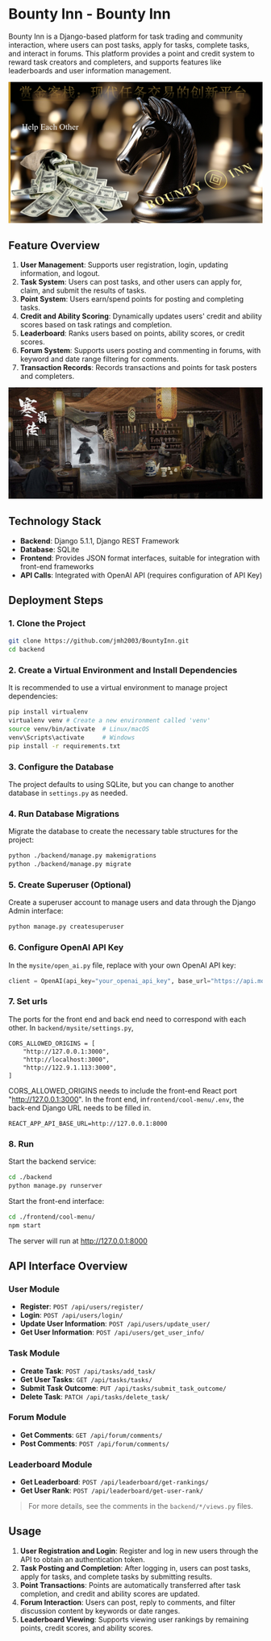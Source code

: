 # Bounty Inn - Bounty Inn

Bounty Inn is a Django-based platform for task trading and community interaction, where users can post tasks, apply for tasks, complete tasks, and interact in forums. This platform provides a point and credit system to reward task creators and completers, and supports features like leaderboards and user information management.

![image-20241102154325363](frontend/cool-menu/public/login.png)


## Feature Overview

1. **User Management**: Supports user registration, login, updating information, and logout.
2. **Task System**: Users can post tasks, and other users can apply for, claim, and submit the results of tasks.
3. **Point System**: Users earn/spend points for posting and completing tasks.
4. **Credit and Ability Scoring**: Dynamically updates users' credit and ability scores based on task ratings and completion.
5. **Leaderboard**: Ranks users based on points, ability scores, or credit scores.
6. **Forum System**: Supports users posting and commenting in forums, with keyword and date range filtering for comments.
7. **Transaction Records**: Records transactions and points for task posters and completers.

![image-20241102154325363](frontend/cool-menu/public/inn.jpg)

## Technology Stack

- **Backend**: Django 5.1.1, Django REST Framework
- **Database**: SQLite
- **Frontend**: Provides JSON format interfaces, suitable for integration with front-end frameworks
- **API Calls**: Integrated with OpenAI API (requires configuration of API Key)

## Deployment Steps

### 1. Clone the Project

```bash
git clone https://github.com/jmh2003/BountyInn.git
cd backend
```

### 2. Create a Virtual Environment and Install Dependencies

It is recommended to use a virtual environment to manage project dependencies:

```bash
pip install virtualenv
virtualenv venv # Create a new environment called 'venv'
source venv/bin/activate  # Linux/macOS
venv\Scripts\activate     # Windows
pip install -r requirements.txt
```

### 3. Configure the Database

The project defaults to using SQLite, but you can change to another database in `settings.py` as needed.

### 4. Run Database Migrations

Migrate the database to create the necessary table structures for the project:

```bash
python ./backend/manage.py makemigrations
python ./backend/manage.py migrate
```

### 5. Create Superuser (Optional)

Create a superuser account to manage users and data through the Django Admin interface:

```bash
python manage.py createsuperuser
```

### 6. Configure OpenAI API Key

In the `mysite/open_ai.py` file, replace with your own OpenAI API key:

```python
client = OpenAI(api_key="your_openai_api_key", base_url="https://api.moonshot.cn/v1")
```

### 7. Set urls

The ports for the front end and back end need to correspond with each other.  In `backend/mysite/settings.py`, 

```
CORS_ALLOWED_ORIGINS = [
    "http://127.0.0.1:3000",
    "http://localhost:3000",
    "http://122.9.1.113:3000",
] 
```

CORS_ALLOWED_ORIGINS needs to include the front-end React port "http://127.0.0.1:3000". In the front end, in`frontend/cool-menu/.env`, the back-end Django URL needs to be filled in.

```
REACT_APP_API_BASE_URL=http://127.0.0.1:8000
```

### 8. Run

Start the backend service:

```bash
cd ./backend
python manage.py runserver
```

Start the front-end interface:

```bash
cd ./frontend/cool-menu/
npm start
```

The server will run at http://127.0.0.1:8000

## API Interface Overview

### User Module

- **Register**: `POST /api/users/register/`
- **Login**: `POST /api/users/login/`
- **Update User Information**: `POST /api/users/update_user/`
- **Get User Information**: `POST /api/users/get_user_info/`

### Task Module

- **Create Task**: `POST /api/tasks/add_task/`
- **Get User Tasks**: `GET /api/tasks/tasks/`
- **Submit Task Outcome**: `PUT /api/tasks/submit_task_outcome/`
- **Delete Task**: `PATCH /api/tasks/delete_task/`

### Forum Module

- **Get Comments**: `GET /api/forum/comments/`
- **Post Comments**: `POST /api/forum/comments/`

### Leaderboard Module

- **Get Leaderboard**: `POST /api/leaderboard/get-rankings/`
- **Get User Rank**: `POST /api/leaderboard/get-user-rank/`

> For more details, see the comments in the `backend/*/views.py` files.

## Usage

1. **User Registration and Login**: Register and log in new users through the API to obtain an authentication token.
2. **Task Posting and Completion**: After logging in, users can post tasks, apply for tasks, and complete tasks by submitting results.
3. **Point Transactions**: Points are automatically transferred after task completion, and credit and ability scores are updated.
4. **Forum Interaction**: Users can post, reply to comments, and filter discussion content by keywords or date ranges.
5. **Leaderboard Viewing**: Supports viewing user rankings by remaining points, credit scores, and ability scores.



